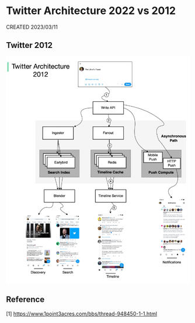 # Twitter Architecture 2022 vs 2012

CREATED 2023/03/11

## Twitter 2012

<img src="Infra-Graphs/Twitter-Architecture-2012.jpg" width="800">

## Reference

[1] <https://www.1point3acres.com/bbs/thread-948450-1-1.html>
